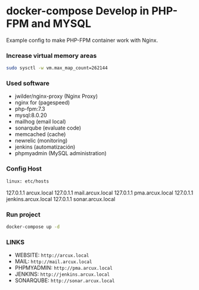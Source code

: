 # docker-compose Develop in PHP-FPM and MYSQL

Example config to make PHP-FPM container work with Nginx.

### Increase virtual memory areas

```bash
sudo sysctl -w vm.max_map_count=262144
```

### Used software

- jwilder/nginx-proxy (Nginx Proxy)
- nginx for (pagespeed)
- php-fpm:7.3
- mysql:8.0.20
- mailhog (email local)
- sonarqube (evaluate code)
- memcached (cache)
- newrelic (monitoring)
- jenkins (automatización)
- phpmyadmin (MySQL administration)

### Config Host
```bash
linux: etc/hosts
```

127.0.1.1	arcux.local
127.0.1.1	mail.arcux.local
127.0.1.1	pma.arcux.local
127.0.1.1	jenkins.arcux.local
127.0.1.1	sonar.arcux.local

### Run project
```bash
docker-compose up -d
```

### LINKS

- WEBSITE: `http://arcux.local`
- MAIL: `http://mail.arcux.local`
- PHPMYADMIN: `http://pma.arcux.local`
- JENKINS: `http://jenkins.arcux.local`
- SONARQUBE: `http://sonar.arcux.local`
